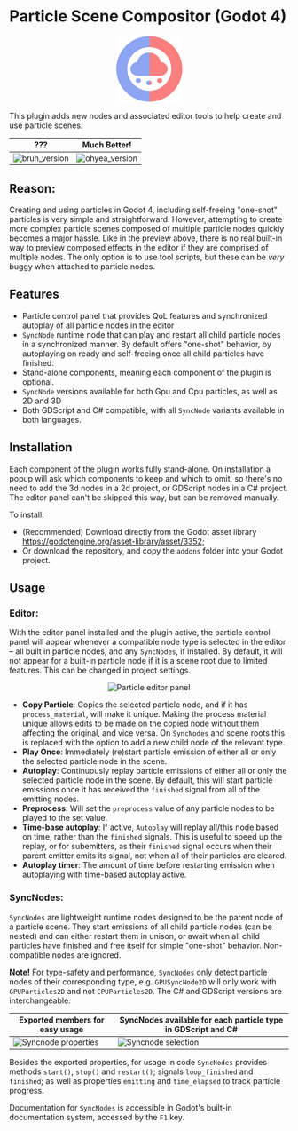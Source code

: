 # Particle Scene Compositor (Godot 4)

<p align="center"><img src="icon.png" alt="Particle compositor logo"/></p>

This plugin adds new nodes and associated editor tools to help create and use particle scenes.

???|Much Better!
--|--
![bruh_version](https://github.com/user-attachments/assets/f2e557a3-aea7-4dbc-b34b-5dc17a0313af)|![ohyea_version](https://github.com/user-attachments/assets/06361b61-d504-41d9-baab-be67f0f5e167)

## Reason:
Creating and using particles in Godot 4, including self-freeing "one-shot" particles is very simple and straightforward. However, attempting to create more complex particle scenes composed of multiple particle nodes quickly becomes a major hassle.
Like in the preview above, there is no real built-in way to preview composed effects in the editor if they are comprised of multiple nodes. The only option is to use tool scripts, but these can be *very* buggy when attached to particle nodes.

## Features
* Particle control panel that provides QoL features and synchronized autoplay of all particle nodes in the editor
* `SyncNode` runtime node that can play and restart all child particle nodes in a synchronized manner. By default offers "one-shot" behavior, by autoplaying on ready and self-freeing once all child particles have finished.
* Stand-alone components, meaning each component of the plugin is optional.
* `SyncNode` versions available for both Gpu and Cpu particles, as well as 2D and 3D
* Both GDScript and C# compatible, with all `SyncNode` variants available in both languages.

## Installation
Each component of the plugin works fully stand-alone. On installation a popup will ask which components to keep and which to omit, so there's no need to add the 3d nodes in a 2d project, or GDScript nodes in a C# project. The editor panel can't be skipped this way, but can be removed manually.

To install:
* (Recommended) Download directly from the Godot asset library https://godotengine.org/asset-library/asset/3352;
* Or download the repository, and copy the `addons` folder into your Godot project.

## Usage
### Editor:

With the editor panel installed and the plugin active, the particle control panel will appear whenever a compatible node type is selected in the editor – all built in particle nodes, and any `SyncNodes`, if installed. By default, it will not appear for a built-in particle node if it is a scene root due to limited features. This can be changed in project settings.
<p align="center">
<img alt="Particle editor panel" src="https://github.com/user-attachments/assets/93a3e54c-16fb-4054-8779-1201357960ea"></p>
</p>

* **Copy Particle**: Copies the selected particle node, and if it has `process_material`, will make it unique. Making the process material unique allows edits to be made on the copied node without them affecting the original, and vice versa. On `SyncNodes` and scene roots this is replaced with the option to add a new child node of the relevant type.
* **Play Once**: Immediately (re)start particle emission of either all or only the selected particle node in the scene.
* **Autoplay**: Continuously replay particle emissions of either all or only the selected particle node in the scene. By default, this will start particle emissions once it has received the `finished` signal from all of the emitting nodes.
* **Preprocess**: Will set the `preprocess` value of any particle nodes to be played to the set value.
* **Time-base autoplay**: If active, `Autoplay` will replay all/this node based on time, rather than the `finished` signals. This is useful to speed up the replay, or for subemitters, as their `finished` signal occurs when their parent emitter emits its signal, not when all of their particles are cleared.
* **Autoplay timer**: The amount of time before restarting emission when autoplaying with time-based autoplay active.

### SyncNodes:

`SyncNodes` are lightweight runtime nodes designed to be the parent node of a particle scene. They start emissions of all child particle nodes (can be nested) and can either restart them in unison, or await when all child particles have finished and free itself for simple "one-shot" behavior. Non-compatible nodes are ignored.

**Note!** For type-safety and performance, `SyncNodes` only detect particle nodes of their corresponding type, e.g. `GPUSyncNode2D` will only work with `GPUParticles2D` and not `CPUParticles2D`. The C# and GDScript versions are interchangeable.

Exported members for easy usage|SyncNodes available for each particle type in GDScript and C#
--|--
<img width="340" alt="Syncnode properties" src="https://github.com/user-attachments/assets/08991626-6964-48fb-8939-aa1927fae606">|<img width="551" alt="Syncnode selection" src="https://github.com/user-attachments/assets/8dbf0d44-fd85-496d-83f3-fbc7eabf74f0">

Besides the exported properties, for usage in code `SyncNodes` provides methods `start()`, `stop()` and `restart()`; signals `loop_finished` and `finished`; as well as properties `emitting` and `time_elapsed` to track particle progress.


Documentation for `SyncNodes` is accessible in Godot's built-in documentation system, accessed by the `F1` key.


